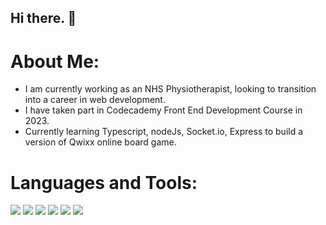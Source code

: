 ## Hi there. 👋

# About Me: 
- I am currently working as an NHS Physiotherapist, looking to transition into a career in web development. 
- I have taken part in Codecademy Front End Development Course in 2023.
- Currently learning Typescript, nodeJs, Socket.io, Express to build a version of Qwixx online board game.

# Languages and Tools:

<img src="https://img.icons8.com/?size=100&id=20909&format=png&color=000000"/>
<img src="https://img.icons8.com/?size=100&id=21278&format=png&color=000000"/>
<img src="https://img.icons8.com/?size=100&id=108784&format=png&color=000000"/>
<img src="https://img.icons8.com/?size=100&id=12599&format=png&color=000000"/>
<img src="https://img.icons8.com/?size=100&id=FQlr_bFSqEdG&format=png&color=000000"/>
<img src="https://img.icons8.com/?size=100&id=bzf0DqjXFHIW&format=png&color=000000"/>



